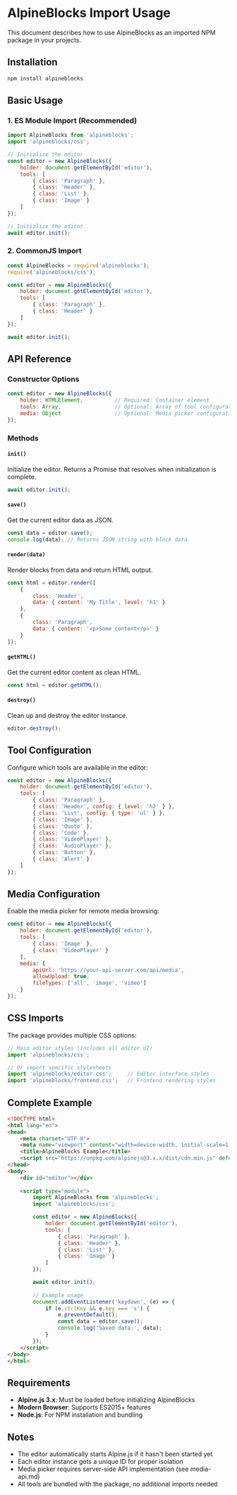 # AlpineBlocks Import Usage

This document describes how to use AlpineBlocks as an imported NPM package in your projects.

## Installation

```bash
npm install alpineblocks
```

## Basic Usage

### 1. ES Module Import (Recommended)

```javascript
import AlpineBlocks from 'alpineblocks';
import 'alpineblocks/css';

// Initialize the editor
const editor = new AlpineBlocks({
    holder: document.getElementById('editor'),
    tools: [
        { class: 'Paragraph' },
        { class: 'Header' },
        { class: 'List' },
        { class: 'Image' }
    ]
});

// Initialize the editor
await editor.init();
```

### 2. CommonJS Import

```javascript
const AlpineBlocks = require('alpineblocks');
require('alpineblocks/css');

const editor = new AlpineBlocks({
    holder: document.getElementById('editor'),
    tools: [
        { class: 'Paragraph' },
        { class: 'Header' }
    ]
});

await editor.init();
```

## API Reference

### Constructor Options

```javascript
const editor = new AlpineBlocks({
    holder: HTMLElement,          // Required: Container element
    tools: Array,                 // Optional: Array of tool configurations
    media: Object                 // Optional: Media picker configuration
});
```

### Methods

#### `init()`
Initialize the editor. Returns a Promise that resolves when initialization is complete.

```javascript
await editor.init();
```

#### `save()`
Get the current editor data as JSON.

```javascript
const data = editor.save();
console.log(data); // Returns JSON string with block data
```

#### `render(data)`
Render blocks from data and return HTML output.

```javascript
const html = editor.render([
    {
        class: 'Header',
        data: { content: 'My Title', level: 'h1' }
    },
    {
        class: 'Paragraph',
        data: { content: '<p>Some content</p>' }
    }
]);
```

#### `getHTML()`
Get the current editor content as clean HTML.

```javascript
const html = editor.getHTML();
```

#### `destroy()`
Clean up and destroy the editor instance.

```javascript
editor.destroy();
```

## Tool Configuration

Configure which tools are available in the editor:

```javascript
const editor = new AlpineBlocks({
    holder: document.getElementById('editor'),
    tools: [
        { class: 'Paragraph' },
        { class: 'Header', config: { level: 'h2' } },
        { class: 'List', config: { type: 'ul' } },
        { class: 'Image' },
        { class: 'Quote' },
        { class: 'Code' },
        { class: 'VideoPlayer' },
        { class: 'AudioPlayer' },
        { class: 'Button' },
        { class: 'Alert' }
    ]
});
```

## Media Configuration

Enable the media picker for remote media browsing:

```javascript
const editor = new AlpineBlocks({
    holder: document.getElementById('editor'),
    tools: [
        { class: 'Image' },
        { class: 'VideoPlayer' }
    ],
    media: {
        apiUrl: 'https://your-api-server.com/api/media',
        allowUpload: true,
        fileTypes: ['all', 'image', 'video']
    }
});
```

## CSS Imports

The package provides multiple CSS options:

```javascript
// Main editor styles (includes all editor UI)
import 'alpineblocks/css';

// Or import specific stylesheets
import 'alpineblocks/editor.css';     // Editor interface styles
import 'alpineblocks/frontend.css';   // Frontend rendering styles
```

## Complete Example

```html
<!DOCTYPE html>
<html lang="en">
<head>
    <meta charset="UTF-8">
    <meta name="viewport" content="width=device-width, initial-scale=1.0">
    <title>AlpineBlocks Example</title>
    <script src="https://unpkg.com/alpinejs@3.x.x/dist/cdn.min.js" defer></script>
</head>
<body>
    <div id="editor"></div>
    
    <script type="module">
        import AlpineBlocks from 'alpineblocks';
        import 'alpineblocks/css';

        const editor = new AlpineBlocks({
            holder: document.getElementById('editor'),
            tools: [
                { class: 'Paragraph' },
                { class: 'Header' },
                { class: 'List' },
                { class: 'Image' }
            ]
        });

        await editor.init();
        
        // Example usage
        document.addEventListener('keydown', (e) => {
            if (e.ctrlKey && e.key === 's') {
                e.preventDefault();
                const data = editor.save();
                console.log('Saved data:', data);
            }
        });
    </script>
</body>
</html>
```

## Requirements

- **Alpine.js 3.x**: Must be loaded before initializing AlpineBlocks
- **Modern Browser**: Supports ES2015+ features
- **Node.js**: For NPM installation and bundling

## Notes

- The editor automatically starts Alpine.js if it hasn't been started yet
- Each editor instance gets a unique ID for proper isolation
- Media picker requires server-side API implementation (see media-api.md)
- All tools are bundled with the package, no additional imports needed